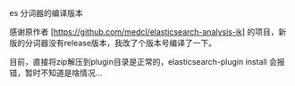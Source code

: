 es 分词器的编译版本

感谢原作者 [https://github.com/medcl/elasticsearch-analysis-ik] 的项目，新版的分词器没有release版本，我改了个版本号编译了一下。
  
目前，直接将zip解压到plugin目录是正常的，elasticsearch-plugin install 会报错，暂时不知道是啥情况...
